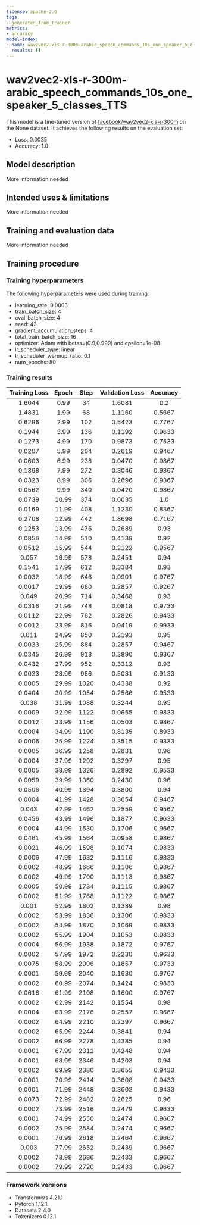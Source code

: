 ```yaml
---
license: apache-2.0
tags:
- generated_from_trainer
metrics:
- accuracy
model-index:
- name: wav2vec2-xls-r-300m-arabic_speech_commands_10s_one_speaker_5_classes_TTS
  results: []
---
```


<!-- This model card has been generated automatically according to the information the Trainer had access to. You
should probably proofread and complete it, then remove this comment. -->

# wav2vec2-xls-r-300m-arabic_speech_commands_10s_one_speaker_5_classes_TTS

This model is a fine-tuned version of [facebook/wav2vec2-xls-r-300m](https://huggingface.co/facebook/wav2vec2-xls-r-300m) on the None dataset.
It achieves the following results on the evaluation set:
- Loss: 0.0035
- Accuracy: 1.0

## Model description

More information needed

## Intended uses & limitations

More information needed

## Training and evaluation data

More information needed

## Training procedure

### Training hyperparameters

The following hyperparameters were used during training:
- learning_rate: 0.0003
- train_batch_size: 4
- eval_batch_size: 4
- seed: 42
- gradient_accumulation_steps: 4
- total_train_batch_size: 16
- optimizer: Adam with betas=(0.9,0.999) and epsilon=1e-08
- lr_scheduler_type: linear
- lr_scheduler_warmup_ratio: 0.1
- num_epochs: 80

### Training results

| Training Loss | Epoch | Step | Validation Loss | Accuracy |
|:-------------:|:-----:|:----:|:---------------:|:--------:|
| 1.6044        | 0.99  | 34   | 1.6081          | 0.2      |
| 1.4831        | 1.99  | 68   | 1.1160          | 0.5667   |
| 0.6296        | 2.99  | 102  | 0.5423          | 0.7767   |
| 0.1944        | 3.99  | 136  | 0.1192          | 0.9633   |
| 0.1273        | 4.99  | 170  | 0.9873          | 0.7533   |
| 0.0207        | 5.99  | 204  | 0.2619          | 0.9467   |
| 0.0603        | 6.99  | 238  | 0.0470          | 0.9867   |
| 0.1368        | 7.99  | 272  | 0.3046          | 0.9367   |
| 0.0323        | 8.99  | 306  | 0.2696          | 0.9367   |
| 0.0562        | 9.99  | 340  | 0.0420          | 0.9867   |
| 0.0739        | 10.99 | 374  | 0.0035          | 1.0      |
| 0.0169        | 11.99 | 408  | 1.1230          | 0.8367   |
| 0.2708        | 12.99 | 442  | 1.8698          | 0.7167   |
| 0.1253        | 13.99 | 476  | 0.2689          | 0.93     |
| 0.0856        | 14.99 | 510  | 0.4139          | 0.92     |
| 0.0512        | 15.99 | 544  | 0.2122          | 0.9567   |
| 0.057         | 16.99 | 578  | 0.2451          | 0.94     |
| 0.1541        | 17.99 | 612  | 0.3384          | 0.93     |
| 0.0032        | 18.99 | 646  | 0.0901          | 0.9767   |
| 0.0017        | 19.99 | 680  | 0.2857          | 0.9267   |
| 0.049         | 20.99 | 714  | 0.3468          | 0.93     |
| 0.0316        | 21.99 | 748  | 0.0818          | 0.9733   |
| 0.0112        | 22.99 | 782  | 0.2826          | 0.9433   |
| 0.0012        | 23.99 | 816  | 0.0419          | 0.9933   |
| 0.011         | 24.99 | 850  | 0.2193          | 0.95     |
| 0.0033        | 25.99 | 884  | 0.2857          | 0.9467   |
| 0.0345        | 26.99 | 918  | 0.3890          | 0.9367   |
| 0.0432        | 27.99 | 952  | 0.3312          | 0.93     |
| 0.0023        | 28.99 | 986  | 0.5031          | 0.9133   |
| 0.0005        | 29.99 | 1020 | 0.4338          | 0.92     |
| 0.0404        | 30.99 | 1054 | 0.2566          | 0.9533   |
| 0.038         | 31.99 | 1088 | 0.3244          | 0.95     |
| 0.0009        | 32.99 | 1122 | 0.0655          | 0.9833   |
| 0.0012        | 33.99 | 1156 | 0.0503          | 0.9867   |
| 0.0004        | 34.99 | 1190 | 0.8135          | 0.8933   |
| 0.0006        | 35.99 | 1224 | 0.3515          | 0.9333   |
| 0.0005        | 36.99 | 1258 | 0.2831          | 0.96     |
| 0.0004        | 37.99 | 1292 | 0.3297          | 0.95     |
| 0.0005        | 38.99 | 1326 | 0.2892          | 0.9533   |
| 0.0059        | 39.99 | 1360 | 0.2430          | 0.96     |
| 0.0506        | 40.99 | 1394 | 0.3800          | 0.94     |
| 0.0004        | 41.99 | 1428 | 0.3654          | 0.9467   |
| 0.043         | 42.99 | 1462 | 0.2559          | 0.9567   |
| 0.0456        | 43.99 | 1496 | 0.1877          | 0.9633   |
| 0.0004        | 44.99 | 1530 | 0.1706          | 0.9667   |
| 0.0461        | 45.99 | 1564 | 0.0958          | 0.9867   |
| 0.0021        | 46.99 | 1598 | 0.1074          | 0.9833   |
| 0.0006        | 47.99 | 1632 | 0.1116          | 0.9833   |
| 0.0002        | 48.99 | 1666 | 0.1106          | 0.9867   |
| 0.0002        | 49.99 | 1700 | 0.1113          | 0.9867   |
| 0.0005        | 50.99 | 1734 | 0.1115          | 0.9867   |
| 0.0002        | 51.99 | 1768 | 0.1122          | 0.9867   |
| 0.001         | 52.99 | 1802 | 0.1389          | 0.98     |
| 0.0002        | 53.99 | 1836 | 0.1306          | 0.9833   |
| 0.0002        | 54.99 | 1870 | 0.1069          | 0.9833   |
| 0.0002        | 55.99 | 1904 | 0.1053          | 0.9833   |
| 0.0004        | 56.99 | 1938 | 0.1872          | 0.9767   |
| 0.0002        | 57.99 | 1972 | 0.2230          | 0.9633   |
| 0.0075        | 58.99 | 2006 | 0.1857          | 0.9733   |
| 0.0001        | 59.99 | 2040 | 0.1630          | 0.9767   |
| 0.0002        | 60.99 | 2074 | 0.1424          | 0.9833   |
| 0.0616        | 61.99 | 2108 | 0.1600          | 0.9767   |
| 0.0002        | 62.99 | 2142 | 0.1554          | 0.98     |
| 0.0004        | 63.99 | 2176 | 0.2557          | 0.9667   |
| 0.0002        | 64.99 | 2210 | 0.2397          | 0.9667   |
| 0.0002        | 65.99 | 2244 | 0.3841          | 0.94     |
| 0.0002        | 66.99 | 2278 | 0.4385          | 0.94     |
| 0.0001        | 67.99 | 2312 | 0.4248          | 0.94     |
| 0.0001        | 68.99 | 2346 | 0.4203          | 0.94     |
| 0.0002        | 69.99 | 2380 | 0.3655          | 0.9433   |
| 0.0001        | 70.99 | 2414 | 0.3608          | 0.9433   |
| 0.0001        | 71.99 | 2448 | 0.3602          | 0.9433   |
| 0.0073        | 72.99 | 2482 | 0.2625          | 0.96     |
| 0.0002        | 73.99 | 2516 | 0.2479          | 0.9633   |
| 0.0001        | 74.99 | 2550 | 0.2474          | 0.9667   |
| 0.0002        | 75.99 | 2584 | 0.2474          | 0.9667   |
| 0.0001        | 76.99 | 2618 | 0.2464          | 0.9667   |
| 0.003         | 77.99 | 2652 | 0.2439          | 0.9667   |
| 0.0002        | 78.99 | 2686 | 0.2433          | 0.9667   |
| 0.0002        | 79.99 | 2720 | 0.2433          | 0.9667   |


### Framework versions

- Transformers 4.21.1
- Pytorch 1.12.1
- Datasets 2.4.0
- Tokenizers 0.12.1
